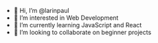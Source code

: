 - 👋 Hi, I’m @larinpaul
- 👀 I’m interested in Web Development
- 🌱 I’m currently learning JavaScript and React
- 💞️ I’m looking to collaborate on beginner projects
<!-- - 📫 How to reach me  -->

<!---
larinpaul/larinpaul is a ✨ special ✨ repository because its `README.md` (this file) appears on your GitHub profile.
You can click the Preview link to take a look at your changes.
--->
